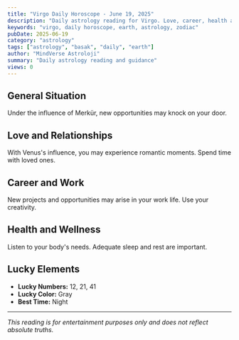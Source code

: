 ```yaml
---
title: "Virgo Daily Horoscope - June 19, 2025"
description: "Daily astrology reading for Virgo. Love, career, health and general guidance."
keywords: "virgo, daily horoscope, earth, astrology, zodiac"
pubDate: 2025-06-19
category: "astrology"
tags: ["astrology", "basak", "daily", "earth"]
author: "MindVerse Astroloji"
summary: "Daily astrology reading and guidance"
views: 0
---
```


## General Situation

Under the influence of Merkür, new opportunities may knock on your door.

## Love and Relationships

With Venus's influence, you may experience romantic moments. Spend time with loved ones.

## Career and Work

New projects and opportunities may arise in your work life. Use your creativity.

## Health and Wellness

Listen to your body's needs. Adequate sleep and rest are important.

## Lucky Elements

- **Lucky Numbers:** 12, 21, 41
- **Lucky Color:** Gray
- **Best Time:** Night

---

*This reading is for entertainment purposes only and does not reflect absolute truths.*
